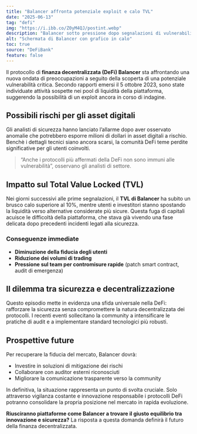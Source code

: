 ```yaml
---
title: "Balancer affronta potenziale exploit e calo TVL"
date: "2025-06-13"
tag: "defi"
img: "https://i.ibb.co/Z0yM4QJ/postint.webp"
description: "Balancer sotto pressione dopo segnalazioni di vulnerabilità e crollo del TVL."
alt: "Schermata di Balancer con grafico in calo"
toc: true
source: "DeFiBank"
feature: false
---
```


Il protocollo di **finanza decentralizzata (DeFi) Balancer** sta affrontando una nuova ondata di preoccupazioni a seguito della scoperta di una potenziale vulnerabilità critica. Secondo rapporti emersi il 5 ottobre 2023, sono state individuate attività sospette nei pool di liquidità della piattaforma, suggerendo la possibilità di un exploit ancora in corso di indagine.

## Possibili rischi per gli asset digitali

Gli analisti di sicurezza hanno lanciato l’allarme dopo aver osservato anomalie che potrebbero esporre milioni di dollari in asset digitali a rischio. Benchè i dettagli tecnici siano ancora scarsi, la comunità DeFi teme perdite significative per gli utenti coinvolti.

> “Anche i protocolli più affermati della DeFi non sono immuni alle vulnerabilità”, osservano gli analisti di settore.

## Impatto sul Total Value Locked (TVL)

Nei giorni successivi alle prime segnalazioni, il **TVL di Balancer** ha subito un brusco calo superiore al 10%, mentre utenti e investitori stanno spostando la liquidità verso alternative considerate più sicure. Questa fuga di capitali acuisce le difficoltà della piattaforma, che stava già vivendo una fase delicata dopo precedenti incidenti legati alla sicurezza.

### Conseguenze immediate

- **Diminuzione della fiducia degli utenti**
- **Riduzione dei volumi di trading**
- **Pressione sul team per contromisure rapide** (patch smart contract, audit di emergenza)

## Il dilemma tra sicurezza e decentralizzazione

Questo episodio mette in evidenza una sfida universale nella DeFi: rafforzare la sicurezza senza compromettere la natura decentralizzata dei protocolli. I recenti eventi sollecitano la community a intensificare le pratiche di audit e a implementare standard tecnologici più robusti.

## Prospettive future

Per recuperare la fiducia del mercato, Balancer dovrà:

- Investire in soluzioni di mitigazione dei rischi
- Collaborare con auditor esterni riconosciuti
- Migliorare la comunicazione trasparente verso la community

In definitiva, la situazione rappresenta un punto di svolta cruciale. Solo attraverso vigilanza costante e innovazione responsabile i protocolli DeFi potranno consolidare la propria posizione nel mercato in rapida evoluzione.

**Riusciranno piattaforme come Balancer a trovare il giusto equilibrio tra innovazione e sicurezza?** La risposta a questa domanda definirà il futuro della finanza decentralizzata.